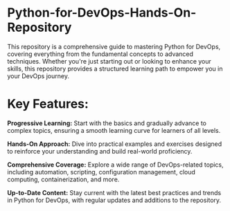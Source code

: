 # Python-for-DevOps-Hands-On-Repository
This repository is a comprehensive guide to mastering Python for DevOps, covering everything from the fundamental concepts to advanced techniques. Whether you're just starting out or looking to enhance your skills, this repository provides a structured learning path to empower you in your DevOps journey.

# Key Features:

**Progressive Learning:** Start with the basics and gradually advance to complex topics, ensuring a smooth learning curve for learners of all levels.

**Hands-On Approach:** Dive into practical examples and exercises designed to reinforce your understanding and build real-world proficiency.

**Comprehensive Coverage:** Explore a wide range of DevOps-related topics, including automation, scripting, configuration management, cloud computing, containerization, and more.

**Up-to-Date Content:** Stay current with the latest best practices and trends in Python for DevOps, with regular updates and additions to the repository.
